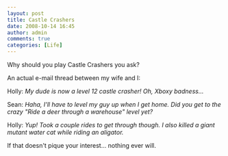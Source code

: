 ```yaml
---
layout: post
title: Castle Crashers
date: 2008-10-14 16:45
author: admin
comments: true
categories: [Life]
---
```

Why should you play Castle Crashers you ask?

An actual e-mail thread between my wife and I:

Holly: <i>My dude is now a level 12 castle crasher! Oh, Xboxy badness...</i>

Sean: <i>Haha, I'll have to level my guy up when I get home.  Did you get to the crazy "Ride a deer through a warehouse" level yet?</i>

Holly: <i>Yup! Took a couple rides to get through though. I also killed a giant mutant water cat while riding an aligator.</i>

If that doesn't pique your interest... nothing ever will.
